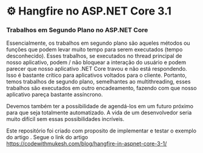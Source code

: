 # ⚙ Hangfire no ASP.NET Core 3.1

### Trabalhos em Segundo Plano no ASP.NET Core

Essencialmente, os trabalhos em segundo plano são aqueles métodos ou funções que podem levar muito tempo para serem executados (tempo desconhecido). Esses trabalhos, se executados no thread principal de nosso aplicativo, podem / não bloquear a interação do usuário e podem parecer que nosso aplicativo .NET Core travou e não está respondendo. Isso é bastante crítico para aplicativos voltados para o cliente. Portanto, temos trabalhos de segundo plano, semelhantes ao multithreading, esses trabalhos são executados em outro encadeamento, fazendo com que nosso aplicativo pareça bastante assíncrono.

Devemos também ter a possibilidade de agendá-los em um futuro próximo para que seja totalmente automatizado. A vida de um desenvolvedor seria muito difícil sem essas possibilidades incríveis.

Este repositório foi criado com proposito de implementar e testar o exemplo do artigo . Segue o link do artigo https://codewithmukesh.com/blog/hangfire-in-aspnet-core-3-1/

